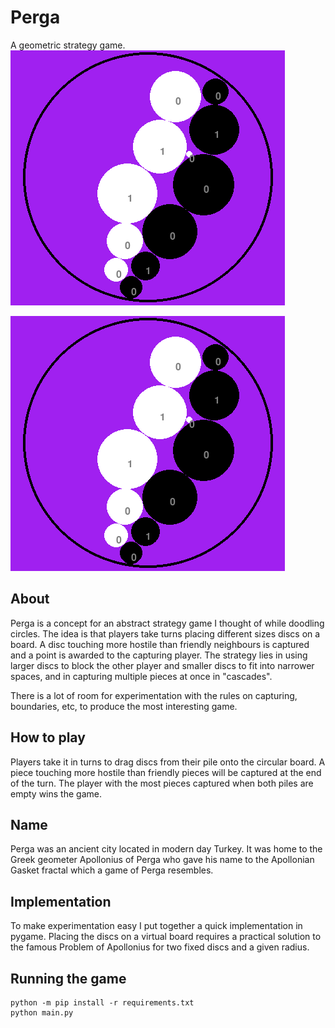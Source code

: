 # Perga
A geometric strategy game.
![screenshot](screenshot.png)

![screenshot](screenshot.png)

## About
Perga is a concept for an abstract strategy game I thought of while doodling circles. The idea is that players take turns placing different sizes discs on a board. A disc touching more hostile than friendly neighbours is captured and a point is awarded to the capturing player. The strategy lies in using larger discs to block the other player and smaller discs to fit into narrower spaces, and in capturing multiple pieces at once in "cascades".

There is a lot of room for experimentation with the rules on capturing, boundaries, etc, to produce the most interesting game.

## How to play
Players take it in turns to drag discs from their pile onto the circular board. A piece touching more hostile than friendly pieces will be captured at the end of the turn. The player with the most pieces captured when both piles are empty wins the game.


## Name
Perga was an ancient city located in modern day Turkey. It was home to the Greek geometer Apollonius of Perga who gave his name to the Apollonian Gasket fractal which a game of Perga resembles.

## Implementation
To make experimentation easy I put together a quick implementation in pygame. Placing the discs on a virtual board requires a practical solution to the famous Problem of Apollonius for two fixed discs and a given radius.

## Running the game
```
python -m pip install -r requirements.txt
python main.py
```
